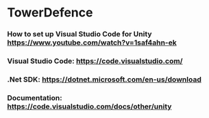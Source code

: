 # TowerDefence

### How to set up Visual Studio Code for Unity https://www.youtube.com/watch?v=1saf4ahn-ek
### Visual Studio Code: https://code.visualstudio.com/
### .Net SDK: https://dotnet.microsoft.com/en-us/download
### Documentation: https://code.visualstudio.com/docs/other/unity
